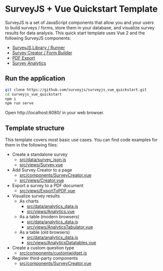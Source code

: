 # SurveyJS + Vue Quickstart Template 

SurveyJS is a set of JavaScript components that allow you and your users to build surveys / forms, store them in your database, and visualize survey results for data analysis. This quick start template uses Vue 2 and the following SurveyJS components:

- [SurveyJS Library / Runner](https://surveyjs.io/Documentation/Library?id=LibraryOverview)
- [Survey Creator / Form Builder](https://surveyjs.io/Documentation/Survey-Creator?id=Survey-Creator-Overview)
- [PDF Export](https://surveyjs.io/Documentation/Pdf-Export?id=PdfExportOverview)
- [Survey Analytics](https://surveyjs.io/Documentation/Analytics?id=AnalyticsOverview)

## Run the application

```bash
git clone https://github.com/surveyjs/surveyjs_vue_quickstart.git
cd surveyjs_vue_quickstart
npm i
npm run serve
```

Open http://localhost:8080/ in your web browser.

## Template structure

This template covers most basic use cases. You can find code examples for them in the following files:

- Create a standalone survey
  - [src/data/survey_json.js](src/data/survey_json.js)
  - [src/views/Survey.vue](src/views/Survey.vue)
- Add Survey Creator to a page
  - [src/components/SurveyCreator.vue](src/components/SurveyCreator.vue)
  - [src/views/Creator.vue](src/views/Creator.vue)
- Export a survey to a PDF document
  - [src/views/ExportToPDF.vue](src/views/ExportToPDF.vue)
- Visualize survey results
  - As charts
    - [src/data/analytics_data.js](src/data/analytics_data.js)
    - [src/views/Analytics.vue](src/views/Analytics.vue)
  - As a table (modern browsers)
    - [src/data/analytics_data.js](src/data/analytics_data.js)
    - [src/views/AnalyticsTabulator.vue](src/views/AnalyticsTabulator.vue)
  - As a table (old browsers)
    - [src/data/analytics_data.js](src/data/analytics_data.js)
    - [src/views/AnalyticsDatatables.vue](src/views/AnalyticsDatatables.vue)
- Create a custom question type
  - [src/components/customwidget.js](src/components/customwidget.js)
- Register third-party components
  - [src/components/SurveyCreator.vue](src/components/SurveyCreator.vue#L16)